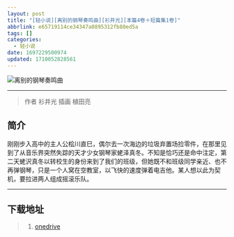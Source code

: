 ```yaml
---
layout: post
title: "[轻小说][离别的钢琴奏鸣曲][衫井光][本篇4卷＋短篇集1卷]"
abbrlink: e65719114ce34347a0895312fb80ed5a
tags: []
categories:
  - 轻小说
date: 1697229500974
updated: 1710052828561
---
```


![离别的钢琴奏鸣曲](https://pic1.xuehuaimg.com/proxy/https://img.20000207.xyz/file/5e493e08467d65ac3e9b2.jpg)

***

> 作者   衫井光
> 插画   植田亮

## 简介

刚刚步入高中的主人公桧川直巳，偶尔去一次海边的垃圾弃置场捡零件，在那里见到了从音乐界突然失踪的天才少女钢琴家蛯泽真冬。不知是恰巧还是命中注定，第二天蛯沢真冬以转校生的身份来到了我们的班级，但她既不和班级同学亲近、也不再弹钢琴，只是一个人窝在空教室，以飞快的速度弹着电吉他。某人想以此为契机，要拉进两人组成摇滚乐队。

***

## 下载地址

> 1. [onedrive](https://ltld-my.sharepoint.com/:f:/g/personal/acgn_ltld_onmicrosoft_com/EmUmP_GQNbBNvR7RYMQRJwEBE5Q0Iu1M8iQOI78kggloaQ)
